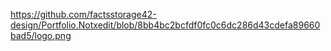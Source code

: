 https://github.com/factsstorage42-design/Portfolio.Notxedit/blob/8bb4bc2bcfdf0fc0c6dc286d43cdefa89660bad5/logo.png
